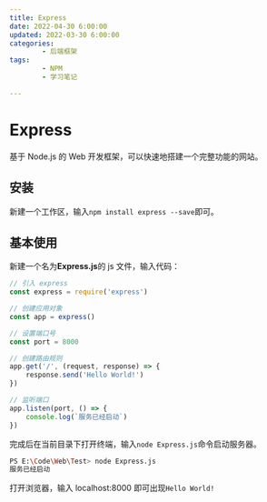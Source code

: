 ```yaml
---
title: Express
date: 2022-04-30 6:00:00
updated: 2022-03-30 6:00:00
categories:
        - 后端框架
tags:
        - NPM 
        - 学习笔记

---
```


#  Express

基于 Node.js 的 Web 开发框架，可以快速地搭建一个完整功能的网站。

## 安装

新建一个工作区，输入`npm install express --save`即可。

## 基本使用

新建一个名为**Express.js**的 js 文件，输入代码：

```js
// 引入 express
const express = require('express')

// 创建应用对象
const app = express()

// 设置端口号
const port = 8000

// 创建路由规则
app.get('/', (request, response) => {
    response.send('Hello World!')
})

// 监听端口
app.listen(port, () => {
    console.log(`服务已经启动`)
})
```

完成后在当前目录下打开终端，输入`node Express.js`命令启动服务器。

```sh
PS E:\Code\Web\Test> node Express.js
服务已经启动
```

打开浏览器，输入 localhost:8000 即可出现`Hello World!`